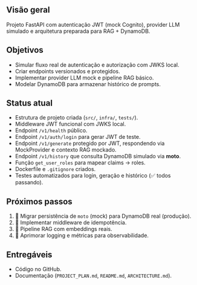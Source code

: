 ## Visão geral
Projeto FastAPI com autenticação JWT (mock Cognito), provider LLM simulado e arquitetura preparada para RAG + DynamoDB.

## Objetivos
- Simular fluxo real de autenticação e autorização com JWKS local.
- Criar endpoints versionados e protegidos.
- Implementar provider LLM mock e pipeline RAG básico.
- Modelar DynamoDB para armazenar histórico de prompts.

## Status atual
- Estrutura de projeto criada (`src/`, `infra/`, `tests/`).
- Middleware JWT funcional com JWKS local.
- Endpoint `/v1/health` público.
- Endpoint `/v1/auth/login` para gerar JWT de teste.
- Endpoint `/v1/generate` protegido por JWT, respondendo via MockProvider e contexto RAG mockado.
- Endpoint `/v1/history` que consulta DynamoDB simulado via **moto**.
- Função `get_user_roles` para mapear claims → roles.
- Dockerfile e `.gitignore` criados.
- Testes automatizados para login, geração e histórico (✅ todos passando).

## Próximos passos
1. 📌 Migrar persistência de `moto` (mock) para DynamoDB real (produção).
2. 📌 Implementar middleware de idempotência.
3. 📌 Pipeline RAG com embeddings reais.
4. 📌 Aprimorar logging e métricas para observabilidade.

## Entregáveis
- Código no GitHub.
- Documentação (`PROJECT_PLAN.md`, `README.md`, `ARCHITECTURE.md`).
